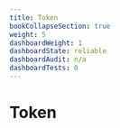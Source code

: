 ```yaml
---
title: Token
bookCollapseSection: true
weight: 5
dashboardWeight: 1
dashboardState: reliable
dashboardAudit: n/a
dashboardTests: 0
---
```


# Token
